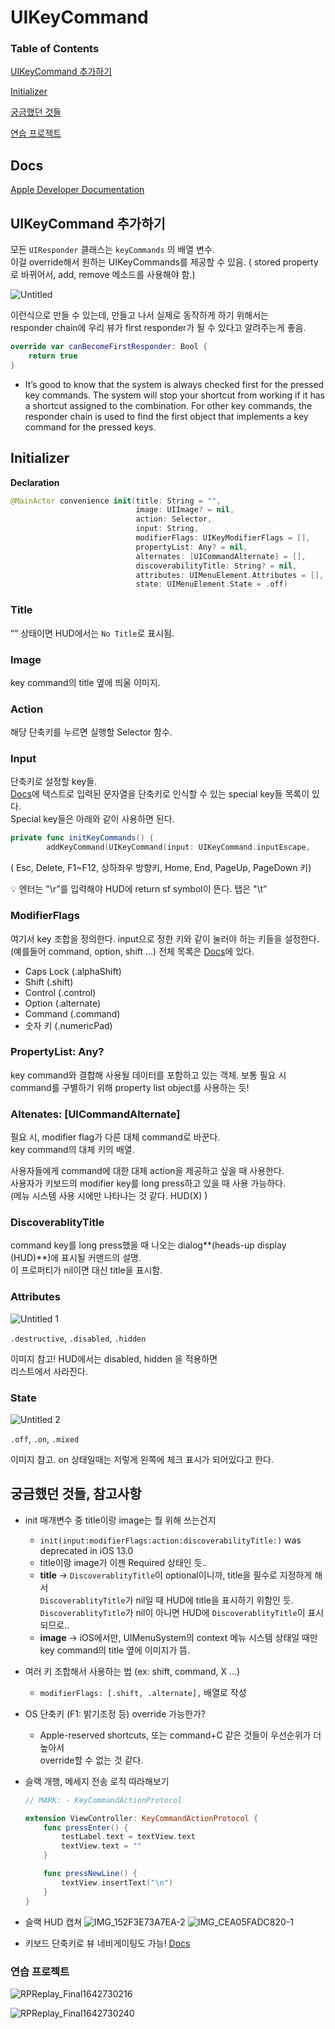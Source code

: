 # UIKeyCommand

### Table of Contents

[UIKeyCommand 추가하기](#UIKeyCommand-추가하기)

[Initializer](#Initializer)

[궁금했던 것들](#궁금했던-것들,-참고사항)

[연습 프로젝트](#연습-프로젝트)

## Docs

[Apple Developer Documentation](https://developer.apple.com/documentation/uikit/uikeycommand)

## UIKeyCommand 추가하기

모든 `UIResponder` 클래스는 `keyCommands` 의 배열 변수.  
이걸 override해서 원하는 UIKeyCommands를 제공할 수 있음.
( stored property로 바뀌어서, add, remove 메소드를 사용해야 함.)

![Untitled](https://user-images.githubusercontent.com/97005335/150451061-09aa4f79-6e18-4d0c-809d-3ca76c1595be.png)

이런식으로 만들 수 있는데, 만들고 나서 실제로 동작하게 하기 위해서는  
responder chain에 우리 뷰가 first responder가 될 수 있다고 알려주는게 좋음.

```swift
override var canBecomeFirstResponder: Bool {
    return true
}
```

- It’s good to know that the system is always checked first for the pressed key commands. The system will stop your shortcut from working if it has a shortcut assigned to the combination. For other key commands, the responder chain is used to find the first object that implements a key command for the pressed keys.

## Initializer

**Declaration**

```swift
@MainActor convenience init(title: String = "", 
                            image: UIImage? = nil, 
                            action: Selector, 
                            input: String, 
                            modifierFlags: UIKeyModifierFlags = [], 
                            propertyList: Any? = nil, 
                            alternates: [UICommandAlternate] = [], 
                            discoverabilityTitle: String? = nil, 
                            attributes: UIMenuElement.Attributes = [], 
                            state: UIMenuElement.State = .off)
```

### Title

“” 상태이면 HUD에서는 `No Title`로 표시됨.

### Image

key command의 title 옆에 띄울 이미지.

### Action

해당 단축키를 누르면 실행할 Selector 함수.

### Input

단축키로 설정할 key들.   
[Docs](https://developer.apple.com/documentation/uikit/uikeycommand/input_strings_for_special_keys)에 텍스트로 입력된 문자열을 단축키로 인식할 수 있는 special key들 목록이 있다.  
Special key들은 아래와 같이 사용하면 된다.

```swift
private func initKeyCommands() {
        addKeyCommand(UIKeyCommand(input: UIKeyCommand.inputEscape,
```

( Esc, Delete, F1~F12, 상하좌우 방향키, Home, End, PageUp, PageDown 키)

<aside>
💡 엔터는 "\r”를 입력해야 HUD에 return sf symbol이 뜬다. 탭은 "\t”

</aside>

### ModifierFlags

여기서 key 조합을 정의한다. input으로 정한 키와 같이 눌러야 하는 키들을 설정한다.  
(예를들어 command, option, shift ...) 전체 목록은 [Docs](https://developer.apple.com/documentation/uikit/uikeymodifierflags)에 있다.

- Caps Lock (.alphaShift)
- Shift (.shift)
- Control (.control)
- Option (.alternate)
- Command (.command)
- 숫자 키 (.numericPad)

### PropertyList: Any?

key command와 결합해 사용될 데이터를 포함하고 있는 객체.
보통 필요 시 command를 구별하기 위해 property list object를 사용하는 듯!

### Altenates: [UICommandAlternate]

필요 시, modifier flag가 다른 대체 command로 바꾼다.  
key command의 대체 키의 배열.

사용자들에게 command에 대한 대체 action을 제공하고 싶을 때 사용한다.  
사용자가 키보드의 modifier key를 long press하고 있을 때 사용 가능하다.  
(메뉴 시스템 사용 시에만 나타나는 것 같다. HUD(X) )

### DiscoverablityTitle

command key를 long press했을 때 나오는 dialog**(heads-up display (HUD)**)에 표시될 커맨드의 설명.  
이 프로퍼티가 nil이면 대신 title을 표시함.

### Attributes

![Untitled 1](https://user-images.githubusercontent.com/97005335/150451097-84e2289e-bd47-4965-afee-7efb0fbb5d9d.png)

`.destructive`, `.disabled`, `.hidden` 

이미지 참고!
HUD에서는 disabled, hidden 을 적용하면  
리스트에서 사라진다.

### State

![Untitled 2](https://user-images.githubusercontent.com/97005335/150451129-1460727b-8c26-49a1-adcd-81ae64206978.png)

`.off`, `.on`, `.mixed` 

이미지 참고. on 상태일때는 저렇게 
왼쪽에 체크 표시가 되어있다고 한다.

## 궁금했던 것들, 참고사항

- init 매개변수 중 title이랑 image는 뭘 위해 쓰는건지
  
  - `init(input:modifierFlags:action:discoverabilityTitle:)`
    was deprecated in iOS 13.0
  - title이랑 image가 이젠 Required 상태인 듯..
  - **title** → `DiscoverablityTitle`이 optional이니까, title을 필수로 지정하게 해서  
    `DiscoverablityTitle`가 nil일 때 HUD에 title을 표시하기 위함인 듯.  
    `DiscoverablityTitle`가 nil이 아니면 HUD에 `DiscoverablityTitle`이 표시되므로..
  - **image** → iOS에서만, UIMenuSystem의 context 메뉴 시스템 상태일 때만
    key command의 title 옆에 이미지가 뜸.

- 여러 키 조합해서 사용하는 법 (ex: shift, command, X ...)
  
  - `modifierFlags: [.shift, .alternate],` 배열로 작성

- OS 단축키 (F1: 밝기조정 등) override 가능한가?
  
  - Apple-reserved shortcuts, 또는 command+C 같은 것들이 우선순위가 더 높아서  
    override할 수 없는 것 같다.

- 슬랙 개행, 메세지 전송 로직 따라해보기
  
  ```swift
  // MARK: - KeyCommandActionProtocol
  
  extension ViewController: KeyCommandActionProtocol {
      func pressEnter() {
          testLabel.text = textView.text
          textView.text = ""
      }
  
      func pressNewLine() {
          textView.insertText("\n")
      }
  }
  ```

- 슬랙 HUD 캡쳐  ![IMG_152F3E73A7EA-2](https://user-images.githubusercontent.com/97005335/150451158-86308d26-eae1-4437-a385-6b38a9a43193.jpeg)
  ![IMG_CEA05FADC820-1](https://user-images.githubusercontent.com/97005335/150451165-19c88c6e-5e62-4e3e-83af-9ad82d54f582.jpeg)

- 키보드 단축키로 뷰 네비게이팅도 가능! [Docs](https://developer.apple.com/documentation/uikit/uikeycommand/navigating_an_app_s_user_interface_using_a_keyboard)



### 연습 프로젝트

![RPReplay_Final1642730216](https://user-images.githubusercontent.com/97005335/150452069-10319632-e6b5-492c-a700-84e3d7db19d8.gif)


![RPReplay_Final1642730240](https://user-images.githubusercontent.com/97005335/150452072-4b89fec4-7c99-4873-aac6-27f154bed3e4.gif)